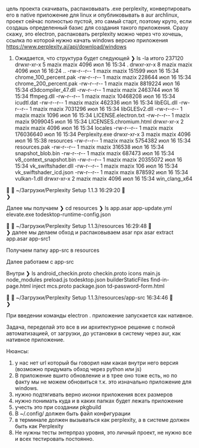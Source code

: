 цель проекта скачивать, распаковывать .exe perplexity, конвертировать его в native приложение для linux и опубликовывать в aur archlinux, проект сейчас полностью пустой, это самый старт, поэтому круто, если создашь определенный базис для создания такого приложения. Сразу скажу, это electron, распаковать perplexity можно через что хочешь, ссылка по которой нужно качать windows версию приложения https://www.perplexity.ai/api/download/windows 

1. Ожидается, что структура будет следующей 
❯ ls -la
итого 237120
drwxr-xr-x 5 mazix mazix      4096 июл 16 15:34 .
drwxr-xr-x 8 mazix mazix      4096 июл 16 16:24 ..
-rw-r--r-- 1 mazix mazix    151599 июл 16 15:34 chrome_100_percent.pak
-rw-r--r-- 1 mazix mazix    228644 июл 16 15:34 chrome_200_percent.pak
-rw-r--r-- 1 mazix mazix   8819224 июл 16 15:34 d3dcompiler_47.dll
-rw-r--r-- 1 mazix mazix   2463744 июл 16 15:34 ffmpeg.dll
-rw-r--r-- 1 mazix mazix  10468208 июл 16 15:34 icudtl.dat
-rw-r--r-- 1 mazix mazix    462336 июл 16 15:34 libEGL.dll
-rw-r--r-- 1 mazix mazix   7031296 июл 16 15:34 libGLESv2.dll
-rw-r--r-- 1 mazix mazix      1096 июл 16 15:34 LICENSE.electron.txt
-rw-r--r-- 1 mazix mazix   9099045 июл 16 15:34 LICENSES.chromium.html
drwxr-xr-x 2 mazix mazix      4096 июл 16 15:34 locales
-rw-r--r-- 1 mazix mazix 176036640 июл 16 15:34 Perplexity.exe
drwxr-xr-x 3 mazix mazix      4096 июл 16 15:38 resources
-rw-r--r-- 1 mazix mazix   5754382 июл 16 15:34 resources.pak
-rw-r--r-- 1 mazix mazix    316538 июл 16 15:34 snapshot_blob.bin
-rw-r--r-- 1 mazix mazix    687473 июл 16 15:34 v8_context_snapshot.bin
-rw-r--r-- 1 mazix mazix  20355072 июл 16 15:34 vk_swiftshader.dll
-rw-r--r-- 1 mazix mazix       106 июл 16 15:34 vk_swiftshader_icd.json
-rw-r--r-- 1 mazix mazix    878592 июл 16 15:34 vulkan-1.dll
drwxr-xr-x 2 mazix mazix      4096 июл 16 15:34 win_clang_x64

     ~/Загрузки/Perplexity Setup 1.1.3                                                                               16:29:20   
❯ 

Далее мы получаем 
❯ cd resources
❯ ls
app.asar  app-update.yml  elevate.exe  todesktop-runtime-config.json

     ~/Загрузки/Perplexity Setup 1.1.3/resources                                                                     16:29:48   
❯ 
далее мы делаем обход и распаковываем asar
npx asar extract app.asar app-src1

Получаем папку 
app-src
в resources

Далее работаем с app-src

Внутри ❯ ls
android_checkin.proto  checkin.proto      icons   main.js    node_modules  preload.js             todesktop.json
builderStaticFiles     find-in-page.html  inject  mcs.proto  package.json  td-password-form.html

     ~/Загрузки/Perplexity Setup 1.1.3/resources/app-src                                                             16:34:46   
❯ 

При введении команды electron . приложение запускается как нативное. 

Задача, переделай это все в ии архитектурное решение с полной автоматизацией, от загрузки, до установки в систему через aur, как нативное приложение.

Нюансы: 
1. у нас нет url который бы говорил нам какая внутри него версия (возможно придумать обход через python или js)
2. В приложение вшито обновление и в трее оно тоже есть, но по факту мы не можем обновиться т.к. это изначально приложение для windows. 
3. нужно подтягивать верно иконки приложения всех размеров
4. нужно понимать куда и в каких папках будет лежать приложение
5. учесть это при создании pkgbuild
6. В ~/.config/ должен быть файл конфигурации
7. в терминале должен вызываться как perplexity, а в системе должен быть как Perplexity
8. Не нужны тесты энтерпраз уровня, это личный проект, не нужно все и всех тестировать постоянно. 